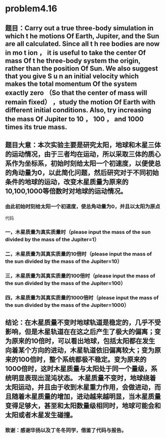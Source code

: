 # problem4.16
## 题目：Carry out a true three-body simulation in which t he motions Of Earth, Jupiter, and the Sun are all calculated. Since all t h ree bodies are now in mo t ion ， it is useful to take the center Of mass Of t he three-body system the origin, rather than the position Of Sun. We also suggest that you give S u n an initial velocity which makes the total momentum Of the system exactly zero （So that the center of mass will remain fixed） ，study the motion Of Earth with different initial conditions. Also, try increasing the mass Of Jupiter to 10 ， 100 ， and 1000 times its true mass.
## 题目大意：本次实验主要是研究太阳，地球和木星三体的运动情况，由于三者均在运动，所以采取三体的质心系作为坐标系，初始时刻给太阳一个初速度，以便使总的角动量为0，以此简化问题，然后研究对于不同初始条件的地球的运动，改变木星质量为原来的10,100,1000等倍数时对地球的运动情况。

### 由此初始时刻给太阳一个初速度，使总角动量为0，并且以太阳为原点

代码

### 一，木星质量为真实质量时（please input the mass of the sun divided by the mass of the Jupiter=1）

### 二，木星质量为其真实质量的10倍时（please input the mass of the sun divided by the mass of the Jupiter=10）

### 三，木星质量为其真实质量的100倍时（please input the mass of the sun divided by the mass of the Jupiter=100）

### 四，木星质量为其真实质量的1000倍时（please input the mass of the sun divided by the mass of the Jupiter=1000）


## 结论：在木星质量不变时地球轨道是稳定的，几乎不受影响，但是木星轨道在在这之后产生了极大的偏离；变为原来的10倍时，可以看出地球，包括太阳都在发生向着某个方向的进动，木星轨道依旧偏离较大；变为原来的100倍时，整个系统都极不稳定。变为原来的1000倍时，这时木星质量与太阳处于同一个量级，系统明显表现出混沌状态。 木星质量不变时，地球绕着太阳运动，并且由于收到木星重力作用，会做进动，而且随着木星质量的增加，进动越来越明显，当木星质量变得足够大，甚至和太阳数量级相同时，地球可能会和太阳或者木星发生碰撞。
  
### 致谢：感谢华扬以及丁冬冬同学，借鉴了代码与报告。
